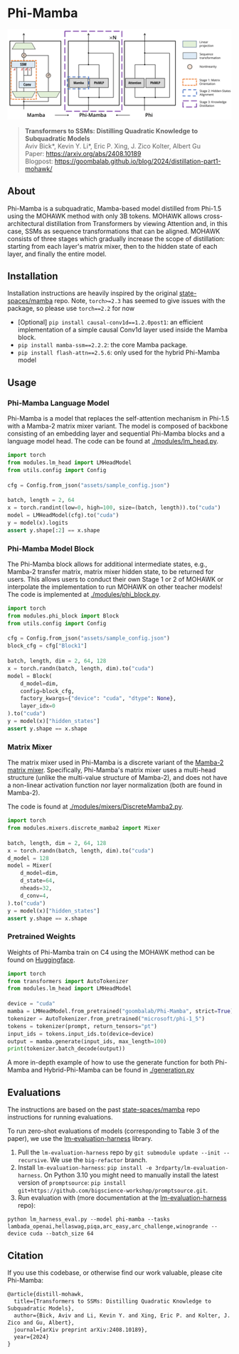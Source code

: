 # Phi-Mamba

![Phi-Mamba](assets/phi-mamba.png "MOHAWK Stages")
> **Transformers to SSMs: Distilling Quadratic Knowledge to Subquadratic Models**\
> Aviv Bick*, Kevin Y. Li*, Eric P. Xing, J. Zico Kolter, Albert Gu \
> Paper: https://arxiv.org/abs/2408.10189 \
> Blogpost: https://goombalab.github.io/blog/2024/distillation-part1-mohawk/

## About

Phi-Mamba is a subquadratic, Mamba-based model distilled from Phi-1.5 using the MOHAWK method with only 3B tokens. MOHAWK allows cross-architectural distillation from Transformers by viewing Attention and, in this case, SSMs as sequence transformations that can be aligned. MOHAWK consists of three stages which gradually increase the scope of distillation: starting from each layer's matrix mixer, then to the hidden state of each layer, and finally the entire model. 

## Installation
Installation instructions are heavily inspired by the original [state-spaces/mamba](https://github.com/state-spaces/mamba) repo. Note, `torch>=2.3` has seemed to give issues with the package, so please use `torch==2.2` for now

- [Optional] `pip install causal-conv1d==1.2.0post1`: an efficient implementation of a simple causal Conv1d layer used inside the Mamba block.
- `pip install mamba-ssm==2.2.2`: the core Mamba package.
- `pip install flash-attn==2.5.6`: only used for the hybrid Phi-Mamba model

## Usage

### Phi-Mamba Language Model

Phi-Mamba is a model that replaces the self-attention mechanism in Phi-1.5 with a Mamba-2 matrix mixer variant. The model is composed of backbone consisting of an embedding layer and sequential Phi-Mamba blocks and a language model head. The code can be found at 
[./modules/lm_head.py](./modules/LMHead.py).

```python
import torch
from modules.lm_head import LMHeadModel
from utils.config import Config

cfg = Config.from_json("assets/sample_config.json")

batch, length = 2, 64
x = torch.randint(low=0, high=100, size=(batch, length)).to("cuda")
model = LMHeadModel(cfg).to("cuda")
y = model(x).logits
assert y.shape[:2] == x.shape
```

### Phi-Mamba Model Block

The Phi-Mamba block allows for additional intermediate states, e.g., Mamba-2 transfer matrix, matrix mixer hidden state, to be returned for users. This allows users to conduct their own Stage 1 or 2 of MOHAWK or interpolate the implementation to run MOHAWK on other teacher models! The code is implemented at [./modules/phi_block.py](./modules/phi_block.py). 

```python
import torch
from modules.phi_block import Block
from utils.config import Config

cfg = Config.from_json("assets/sample_config.json")
block_cfg = cfg["Block1"]

batch, length, dim = 2, 64, 128
x = torch.randn(batch, length, dim).to("cuda")
model = Block(
    d_model=dim,
    config=block_cfg,
    factory_kwargs={"device": "cuda", "dtype": None},
    layer_idx=0
).to("cuda")
y = model(x)["hidden_states"]
assert y.shape == x.shape
```

### Matrix Mixer 

The matrix mixer used in Phi-Mamba is a discrete variant of the [Mamba-2 matrix mixer](https://arxiv.org/abs/2405.21060). Specifically, Phi-Mamba's matrix mixer uses a multi-head structure (unlike the multi-value structure of Mamba-2), and does not have a non-linear activation function nor layer normalization (both are found in Mamba-2). 

The code is found at [./modules/mixers/DiscreteMamba2.py](./modules/mixers/DiscreteMamba2.py).

```python
import torch
from modules.mixers.discrete_mamba2 import Mixer

batch, length, dim = 2, 64, 128
x = torch.randn(batch, length, dim).to("cuda")
d_model = 128
model = Mixer(
    d_model=dim,
    d_state=64,
    nheads=32,
    d_conv=4,
).to("cuda")
y = model(x)["hidden_states"]
assert y.shape == x.shape
```

### Pretrained Weights
Weights of Phi-Mamba train on C4 using the MOHAWK method can be found on [Huggingface](https://huggingface.co/goombalab/Phi-Mamba). 

```python
import torch
from transformers import AutoTokenizer
from modules.lm_head import LMHeadModel

device = "cuda"
mamba = LMHeadModel.from_pretrained("goombalab/Phi-Mamba", strict=True).to(device)
tokenizer = AutoTokenizer.from_pretrained("microsoft/phi-1_5")
tokens = tokenizer(prompt, return_tensors="pt")
input_ids = tokens.input_ids.to(device=device)
output = mamba.generate(input_ids, max_length=100)
print(tokenizer.batch_decode(output))
```
A more in-depth example of how to use the generate function for both Phi-Mamba and Hybrid-Phi-Mamba can be found in [./generation.py](./generation.py)

## Evaluations
The instructions are based on the past [state-spaces/mamba](https://github.com/state-spaces/mamba) repo instructions for running evaluations.

To run zero-shot evaluations of models (corresponding to Table 3 of the paper),
 we use the
[lm-evaluation-harness](https://github.com/EleutherAI/lm-evaluation-harness/tree/big-refactor)
library.

1. Pull the `lm-evaluation-harness` repo by `git submodule update --init
  --recursive`. We use the `big-refactor` branch.
2. Install `lm-evaluation-harness`: `pip install -e 3rdparty/lm-evaluation-harness`.
On Python 3.10 you might need to manually install the latest version of `promptsource`: `pip install git+https://github.com/bigscience-workshop/promptsource.git`.
3. Run evaluation with (more documentation at the [lm-evaluation-harness](https://github.com/EleutherAI/lm-evaluation-harness/tree/big-refactor) repo):
```
python lm_harness_eval.py --model phi-mamba --tasks lambada_openai,hellaswag,piqa,arc_easy,arc_challenge,winogrande --device cuda --batch_size 64
```

## Citation
If you use this codebase, or otherwise find our work valuable, please cite Phi-Mamba:
```
@article{distill-mohawk,
  title={Transformers to SSMs: Distilling Quadratic Knowledge to Subquadratic Models},
  author={Bick, Aviv and Li, Kevin Y. and Xing, Eric P. and Kolter, J. Zico and Gu, Albert},
  journal={arXiv preprint arXiv:2408.10189},
  year={2024}
}
```
